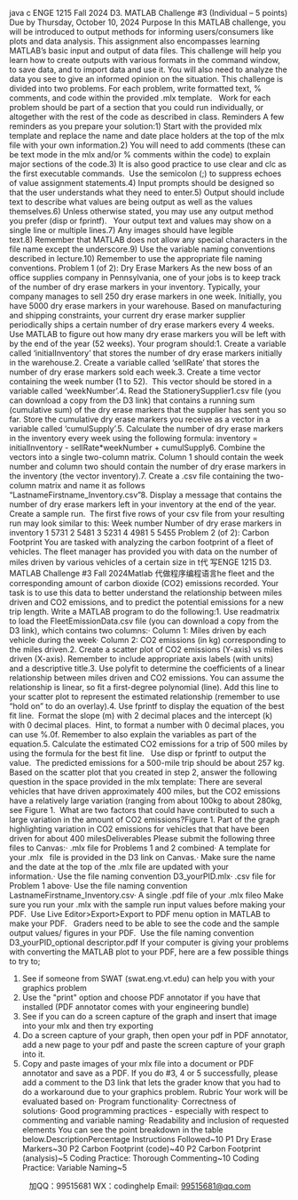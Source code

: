 java c
ENGE 1215
Fall 2024
D3. MATLAB Challenge #3
(Individual – 5 points)
Due by Thursday, October 10, 2024
Purpose
In this MATLAB challenge, you will be introduced to output methods for informing users/consumers like plots and data analysis. This assignment also encompasses learning MATLAB’s basic input and output of data files. This challenge will help you learn how to create outputs with various formats in the command window, to save data, and to import data and use it. You will also need to analyze the data you see to give an informed opinion on the situation. This challenge is divided into two problems. For each problem, write formatted text, % comments, and code within the provided .mlx template.   Work for each problem should be part of a section that you could run individually, or altogether with the rest of the code as described in class.
Reminders
A few reminders as you prepare your solution:1) Start with the provided mlx template and replace the name and date place holders at the top of the mlx file with your own information.2) You will need to add comments (these can be text mode in the mlx and/or % comments within the code) to explain major sections of the code.3) It is also good practice to use clear and clc as the first executable commands.  Use the semicolon (;) to suppress echoes of value assignment statements.4) Input prompts should be designed so that the user understands what they need to enter.5) Output should include text to describe what values are being output as well as the values themselves.6) Unless otherwise stated, you may use any output method you prefer (disp or fprintf).   Your output text and values may show on a single line or multiple lines.7) Any images should have legible text.8) Remember that MATLAB does not allow any special characters in the file name except the underscore.9) Use the variable naming conventions described in lecture.10) Remember to use the appropriate file naming conventions.
Problem 1 (of 2): Dry Erase Markers
As the new boss of an office supplies company in Pennsylvania, one of your jobs is to keep track of the number of dry erase markers in your inventory. Typically, your company manages to sell 250 dry erase markers in one week. Initially, you have 5000 dry erase markers in your warehouse. Based on manufacturing and shipping constraints, your current dry erase marker supplier periodically ships a certain number of dry erase markers every 4 weeks. Use MATLAB to figure out how many dry erase markers you will be left with by the end of the year (52 weeks).
Your program should:1. Create a variable called ‘initialInventory’ that stores the number of dry erase markers initially in the warehouse.2. Create a variable called ‘sellRate’ that stores the number of dry erase markers sold each week.3. Create a time vector containing the week number (1 to 52).  This vector should be stored in a variable called ‘weekNumber’.4. Read the StationerySupplier1.csv file (you can download a copy from the D3 link) that contains a running sum (cumulative sum) of the dry erase markers that the supplier has sent you so far. Store the cumulative dry erase markers you receive as a vector in a variable called ‘cumulSupply’.5. Calculate the number of dry erase markers in the inventory every week using the following formula: inventory = initialInventory - sellRate*weekNumber + cumulSupply6. Combine the vectors into a single two-column matrix. Column 1 should contain the week number and column two should contain the number of dry erase markers in the inventory (the vector inventory).7. Create a .csv file containing the two-column matrix and name it as follows “LastnameFirstname_Inventory.csv”8. Display a message that contains the number of dry erase markers left in your inventory at the end of the year.
Create a sample run.  The first five rows of your csv file from your resulting run may look similar to this:
Week number
Number of dry erase markers in inventory
1
5731
2
5481
3
5231
4
4981
5
5455
Problem 2 (of 2): Carbon Footprint
You are tasked with analyzing the carbon footprint of a fleet of vehicles. The fleet manager has provided you with data on the number of miles driven by various vehicles of a certain size in t代 写​ENGE 1215 D3. MATLAB Challenge #3 Fall 2024Matlab
代做程序编程语言he fleet and the corresponding amount of carbon dioxide (CO2) emissions recorded. Your task is to use this data to better understand the relationship between miles driven and CO2 emissions, and to predict the potential emissions for a new trip length.
Write a MATLAB program to do the following:1. Use readmatrix to load the FleetEmissionData.csv file (you can download a copy from the D3 link), which contains two columns:· Column 1: Miles driven by each vehicle during the week· Column 2: CO2 emissions (in kg) corresponding to the miles driven.2. Create a scatter plot of CO2 emissions (Y-axis) vs miles driven (X-axis). Remember to include appropriate axis labels (with units) and a descriptive title.3. Use polyfit to determine the coefficients of a linear relationship between miles driven and CO2 emissions. You can assume the relationship is linear, so fit a first-degree polynomial (line). Add this line to your scatter plot to represent the estimated relationship (remember to use “hold on” to do an overlay).4. Use fprintf to display the equation of the best fit line.  Format the slope (m) with 2 decimal places and the intercept (k) with 0 decimal places.  Hint, to format a number with 0 decimal places, you can use %.0f. Remember to also explain the variables as part of the equation.5. Calculate the estimated CO2 emissions for a trip of 500 miles by using the formula for the best fit line.   Use disp or fprintf to output the value.  The predicted emissions for a 500-mile trip should be about 257 kg.
Based on the scatter plot that you created in step 2, answer the following question in the space provided in the mlx template:
There are several vehicles that have driven approximately 400 miles, but the CO2 emissions have a relatively large variation (ranging from about 100kg to about 280kg, see Figure 1.  What are two factors that could have contributed to such a large variation in the amount of CO2 emissions?Figure 1. Part of the graph highlighting variation in CO2 emissions for vehicles that that have been driven for about 400 milesDeliverables
Please submit the following three files to Canvas:· .mlx file for Problems 1 and 2 combined· A template for your .mlx   file is provided in the D3 link on Canvas.· Make sure the name and the date at the top of the .mlx file are updated with your information.· Use the file naming convention D3_yourPID.mlx· .csv file for Problem 1 above· Use the file naming convention LastnameFirstname_Inventory.csv· A single .pdf file of your .mlx fileo Make sure you run your .mlx with the sample run input values before making your PDF.  Use Live Editor>Export>Export to PDF menu option in MATLAB to make your PDF.   Graders need to be able to see the code and the sample output values/ figures in your PDF.  Use the file naming convention D3_yourPID_optional descriptor.pdf
If your computer is giving your problems with converting the MATLAB plot to your PDF, here are a few possible things to try to;
1. See if someone from SWAT (swat.eng.vt.edu) can help you with your graphics problem
2. Use the "print" option and choose PDF annotator if you have that installed (PDF annotator comes with your engineering bundle)
3. See if you can do a screen capture of the graph and insert that image into your mlx and then try exporting
4. Do a screen capture of your graph, then open your pdf in PDF annotator, add a new page to your pdf and paste the screen capture of your graph into it.
5. Copy and paste images of your mlx file into a document or PDF annotator and save as a PDF.
If you do #3, 4 or 5 successfully, please add a comment to the D3 link that lets the grader know that you had to do a workaround due to your graphics problem.
Rubric
Your work will be evaluated based on· Program functionality· Correctness of solutions· Good programming practices - especially with respect to commenting and variable naming· Readability and inclusion of requested elements
You can see the point breakdown in the table below.DescriptionPercentage
Instructions Followed~10
P1 Dry Erase Markers~30
P2 Carbon Footprint (code)~40
P2 Carbon Footprint (analysis)~5
Coding Practice: Thorough Commenting~10
Coding Practice: Variable Naming~5



         
加QQ：99515681  WX：codinghelp  Email: 99515681@qq.com
